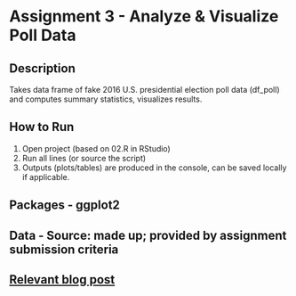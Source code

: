 # Assignment 3 - Analyze & Visualize Poll Data

## Description
Takes data frame of fake 2016 U.S. presidential election poll data (df_poll) and computes summary statistics, visualizes results.

## How to Run
1) Open project (based on 02.R in RStudio)
2) Run all lines (or source the script)
3) Outputs (plots/tables) are produced in the console, can be saved locally if applicable.

## Packages - ggplot2
## Data - Source: made up; provided by assignment submission criteria

## [Relevant blog post](https://rlanguagejournal.blogspot.com/2025/09/module-3-analyzing-visualizing-poll-data.html)
